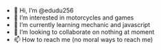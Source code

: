 - 👋 Hi, I’m @edudu256
- 👀 I’m interested in motorcycles and games
- 🌱 I’m currently learning mechanic and javascript
- 💞️ I’m looking to collaborate on nothing at moment
- 📫 How to reach me (no moral ways to reach me)

<!---
edudu256/edudu256 is a ✨ special ✨ repository because its `README.md` (this file) appears on your GitHub profile.
You can click the Preview link to take a look at your changes.
--->
